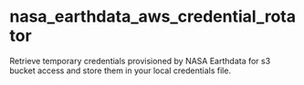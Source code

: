 # nasa_earthdata_aws_credential_rotator
Retrieve temporary credentials provisioned by NASA Earthdata for s3 bucket access and store them in your local credentials file.
